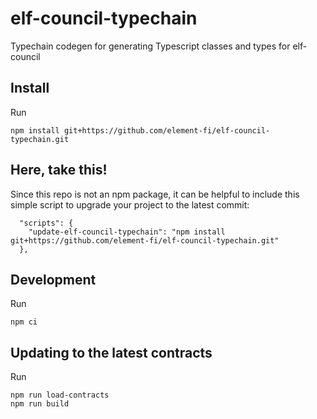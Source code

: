 # elf-council-typechain

Typechain codegen for generating Typescript classes and types for elf-council

## Install

Run

```
npm install git+https://github.com/element-fi/elf-council-typechain.git
```

## Here, take this!

Since this repo is not an npm package, it can be helpful to include this simple script to upgrade your project to the latest commit:

```
  "scripts": {
    "update-elf-council-typechain": "npm install git+https://github.com/element-fi/elf-council-typechain.git"
  },
```

## Development

Run

```
npm ci
```

## Updating to the latest contracts

Run

```
npm run load-contracts
npm run build
```
